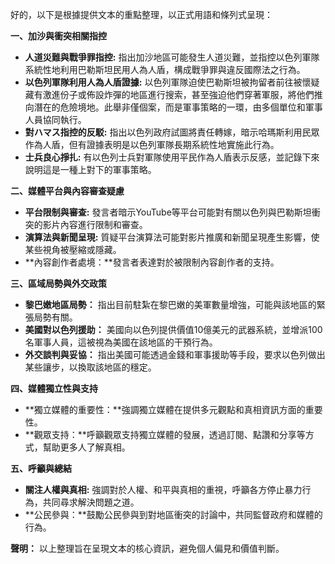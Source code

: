 好的，以下是根據提供文本的重點整理，以正式用語和條列式呈現：

**一、加沙與衝突相關指控**

*   **人道災難與戰爭罪指控:** 指出加沙地區可能發生人道災難，並指控以色列軍隊系統性地利用巴勒斯坦民用人為人盾，構成戰爭罪與違反國際法之行為。
*   **以色列軍隊利用人為人盾證據:** 以色列軍隊迫使巴勒斯坦被拘留者前往被懷疑藏有激進份子或佈設炸彈的地區進行搜索，甚至強迫他們穿著軍服，將他們推向潛在的危險境地。此舉非僅個案，而是軍事策略的一環，由多個單位和軍事人員協同執行。
*   **對ハマス指控的反駁:** 指出以色列政府試圖將責任轉嫁，暗示哈瑪斯利用民眾作為人盾，但有證據表明是以色列軍隊長期系統性地實施此行為。
*   **士兵良心掙扎:** 有以色列士兵對軍隊使用平民作為人盾表示反感，並記錄下來說明這是一種上對下的軍事策略。

**二、媒體平台與內容審查疑慮**

*   **平台限制與審查:** 發言者暗示YouTube等平台可能對有關以色列與巴勒斯坦衝突的影片內容進行限制和審查。
*   **演算法與新聞呈現:** 質疑平台演算法可能對影片推廣和新聞呈現產生影響，使某些視角被壓縮或隱藏。
*    **內容創作者處境：**發言者表達對於被限制內容創作者的支持。

**三、區域局勢與外交政策**

*   **黎巴嫩地區局勢：** 指出目前駐紮在黎巴嫩的美軍數量增強，可能與該地區的緊張局勢有關。
*   **美國對以色列援助：** 美國向以色列提供價值10億美元的武器系統，並增派100名軍事人員，這被視為美國在該地區的干預行為。
*   **外交談判與妥協：** 指出美國可能透過金錢和軍事援助等手段，要求以色列做出某些讓步，以換取該地區的穩定。

**四、媒體獨立性與支持**

*    **獨立媒體的重要性：**強調獨立媒體在提供多元觀點和真相資訊方面的重要性。
*   **觀眾支持：**呼籲觀眾支持獨立媒體的發展，透過訂閱、點讚和分享等方式，幫助更多人了解真相。

**五、呼籲與總結**

*   **關注人權與真相:** 強調對於人權、和平與真相的重視，呼籲各方停止暴力行為，共同尋求解決問題之道。
*    **公民參與：**鼓勵公民參與到對地區衝突的討論中，共同監督政府和媒體的行為。

**聲明：**
以上整理旨在呈現文本的核心資訊，避免個人偏見和價值判斷。